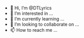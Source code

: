 - 👋 Hi, I’m @DTLyrics
- 👀 I’m interested in  ...
- 🌱 I’m currently learning ...
- 💞️ I’m looking to collaborate on ...
- 📫 How to reach me ...

<!---
DTLyrics/DTLyrics is a ✨ special ✨ repository because its `README.md` (this file) appears on your GitHub profile.
You can click the Preview link to take a look at your changes.
--->
